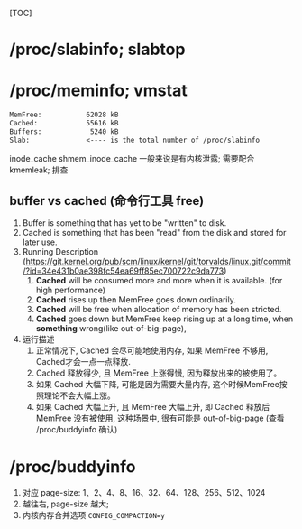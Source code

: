 [TOC]
# /proc/slabinfo; slabtop

# /proc/meminfo; vmstat
```txt
MemFree:           62028 kB
Cached:            55616 kB
Buffers:            5240 kB
Slab:              <---- is the total number of /proc/slabinfo
```
inode_cache shmem_inode_cache 一般来说是有内核泄露; 需要配合 kmemleak; 排查

## buffer vs cached (命令行工具 free)
1. Buffer is something that has yet to be "written" to disk.
2. Cached is something that has been "read" from the disk and stored for later use.
3. Running Description (https://git.kernel.org/pub/scm/linux/kernel/git/torvalds/linux.git/commit/?id=34e431b0ae398fc54ea69ff85ec700722c9da773)
    1. **Cached** will be consumed more and more when it is available. (for high performance)
    2. **Cached** rises up then MemFree goes down ordinarily.
    3. **Cached** will be free when allocation of memory has been stricted.
    4. **Cached** goes down but MemFree keep rising up at a long time, when **something** wrong(like out-of-big-page),
4. 运行描述
   1. 正常情况下, Cached 会尽可能地使用内存, 如果 MemFree 不够用, Cached才会一点一点释放.
   2. Cached 释放得少, 且 MemFree 上涨得慢, 因为释放出来的被使用了。
   3. 如果 Cached 大幅下降, 可能是因为需要大量内存, 这个时候MemFree按照理论不会大幅上涨。
   4. 如果 Cached 大幅上升, 且 MemFree 大幅上升, 即 Cached 释放后 MemFree 没有被使用, 这种场景中, 很有可能是 out-of-big-page (查看 /proc/buddyinfo 确认)

# /proc/buddyinfo
1. 对应 page-size: 1、2、4、8、16、32、64、128、256、512、1024
2. 越往右, page-size 越大;
3. 内核内存合并选项 `CONFIG_COMPACTION=y`